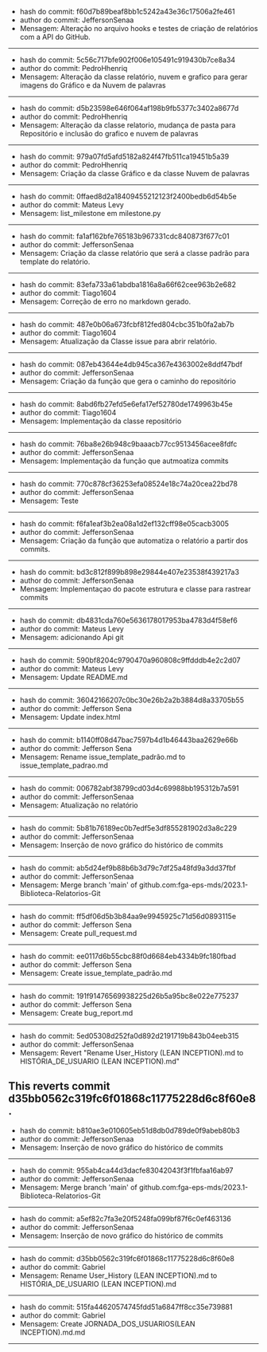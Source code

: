 - hash do commit: f60d7b89beaf8bb1c5242a43e36c17506a2fe461
- author do commit: JeffersonSenaa
- Mensagem: Alteração no arquivo hooks e testes de criação de relatórios com a API do GitHub.
----------------------------
- hash do commit: 5c56c717bfe902f006e105491c919430b7ce8a34
- author do commit: PedroHhenriq
- Mensagem: Alteração da classe relatório, nuvem e grafico para gerar imagens do Gráfico e da Nuvem de palavras
----------------------------
- hash do commit: d5b23598e646f064af198b9fb5377c3402a8677d
- author do commit: PedroHhenriq
- Mensagem: Alteração da classe relatorio, mudança de pasta para Repositório e inclusão do grafico e nuvem de palavras
----------------------------
- hash do commit: 979a07fd5afd5182a824f47fb511ca19451b5a39
- author do commit: PedroHhenriq
- Mensagem: Criação da classe Gráfico e da classe Nuvem de palavras
----------------------------
- hash do commit: 0ffaed8d2a18409455212123f2400bedb6d54b5e
- author do commit: Mateus Levy
- Mensagem: list_milestone em milestone.py
----------------------------
- hash do commit: fa1af162bfe765183b967331cdc840873f677c01
- author do commit: JeffersonSenaa
- Mensagem: Criação da classe relatório que será a classe padrão para template do relatório.
----------------------------
- hash do commit: 83efa733a61abdba1816a8a66f62cee963b2e682
- author do commit: Tiago1604
- Mensagem: Correção de erro no markdown gerado.
----------------------------
- hash do commit: 487e0b06a673fcbf812fed804cbc351b0fa2ab7b
- author do commit: Tiago1604
- Mensagem: Atualização da Classe issue para abrir relatório.
----------------------------
- hash do commit: 087eb43644e4db945ca367e4363002e8ddf47bdf
- author do commit: JeffersonSenaa
- Mensagem: Criação da função que gera o caminho do repositório
----------------------------
- hash do commit: 8abd6fb27efd5e6efa17ef52780de1749963b45e
- author do commit: Tiago1604
- Mensagem: Implementação da classe repositório
----------------------------
- hash do commit: 76ba8e26b948c9baaacb77cc9513456acee8fdfc
- author do commit: JeffersonSenaa
- Mensagem: Implementação da função que autmoatiza commits
----------------------------
- hash do commit: 770c878cf36253efa08524e18c74a20cea22bd78
- author do commit: JeffersonSenaa
- Mensagem: Teste
----------------------------
- hash do commit: f6fa1eaf3b2ea08a1d2ef132cff98e05cacb3005
- author do commit: JeffersonSenaa
- Mensagem: Criação da função que automatiza o relatório a partir dos commits.
----------------------------
- hash do commit: bd3c812f899b898e29844e407e23538f439217a3
- author do commit: JeffersonSenaa
- Mensagem: Implementaçao do pacote estrutura e classe para rastrear commits
----------------------------
- hash do commit: db4831cda760e5636178017953ba4783d4f58ef6
- author do commit: Mateus Levy
- Mensagem: adicionando Api git
----------------------------
- hash do commit: 590bf8204c9790470a960808c9ffdddb4e2c2d07
- author do commit: Mateus Levy
- Mensagem: Update README.md
----------------------------
- hash do commit: 36042166207c0bc30e26b2a2b3884d8a33705b55
- author do commit: Jefferson Sena
- Mensagem: Update index.html
----------------------------
- hash do commit: b1140ff08d47bac7597b4d1b46443baa2629e66b
- author do commit: Jefferson Sena
- Mensagem: Rename issue_template_padrão.md to issue_template_padrao.md
----------------------------
- hash do commit: 006782abf38799cd03d4c69988bb195312b7a591
- author do commit: JeffersonSenaa
- Mensagem: Atualização no relatório
----------------------------
- hash do commit: 5b81b76189ec0b7edf5e3df855281902d3a8c229
- author do commit: JeffersonSenaa
- Mensagem: Inserção de novo gráfico do histórico de commits
----------------------------
- hash do commit: ab5d24ef9b88b6b3d79c7df25a48fd9a3dd37fbf
- author do commit: JeffersonSenaa
- Mensagem: Merge branch 'main' of github.com:fga-eps-mds/2023.1-Biblioteca-Relatorios-Git
----------------------------
- hash do commit: ff5df06d5b3b84aa9e9945925c71d56d0893115e
- author do commit: Jefferson Sena
- Mensagem: Create pull_request.md
----------------------------
- hash do commit: ee0117d6b55cbc88f0d6684eb4334b9fc180fbad
- author do commit: Jefferson Sena
- Mensagem: Create issue_template_padrão.md
----------------------------
- hash do commit: 191f91476569938225d26b5a95bc8e022e775237
- author do commit: Jefferson Sena
- Mensagem: Create bug_report.md
----------------------------
- hash do commit: 5ed05308d252fa0d892d2191719b843b04eeb315
- author do commit: JeffersonSenaa
- Mensagem: Revert "Rename User_History (LEAN INCEPTION).md to HISTÓRIA_DE_USUARIO (LEAN INCEPTION).md"

This reverts commit d35bb0562c319fc6f01868c11775228d6c8f60e8.
----------------------------
- hash do commit: b810ae3e010605eb51d8db0d789de0f9abeb80b3
- author do commit: JeffersonSenaa
- Mensagem: Inserção de novo gráfico do histórico de commits
----------------------------
- hash do commit: 955ab4ca44d3dacfe83042043f3f1fbfaa16ab97
- author do commit: JeffersonSenaa
- Mensagem: Merge branch 'main' of github.com:fga-eps-mds/2023.1-Biblioteca-Relatorios-Git
----------------------------
- hash do commit: a5ef82c7fa3e20f5248fa099bf87f6c0ef463136
- author do commit: JeffersonSenaa
- Mensagem: Inserção de novo gráfico do histórico de commits
----------------------------
- hash do commit: d35bb0562c319fc6f01868c11775228d6c8f60e8
- author do commit: Gabriel
- Mensagem: Rename User_History (LEAN INCEPTION).md to HISTÓRIA_DE_USUARIO (LEAN INCEPTION).md
----------------------------
- hash do commit: 515fa44620574745fdd51a6847ff8cc35e739881
- author do commit: Gabriel
- Mensagem: Create JORNADA_DOS_USUARIOS(LEAN INCEPTION).md.md
----------------------------

